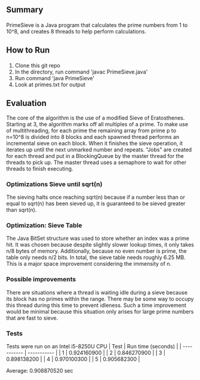 ## Summary

#### 
PrimeSieve is a Java program that calculates the prime numbers from 1 to 10^8, and creates 8 threads to help perform calculations.

## How to Run
#### 
1. Clone this git repo
2. In the directory, run command
'javac PrimeSieve.java'
3. Run command 'java PrimeSieve'
4. Look at primes.txt for output

## Evaluation
The core of the algorithm is the use of a modified Sieve of Eratosthenes. Starting at 3, the algorithm marks off all multiples of a prime. To make use of multithreading, for each prime the remaining array from prime p to n=10^8 is divided into 8 blocks and each spawned thread performs an incremental sieve on each block. When it finishes the sieve operation, it iterates up until the next unmarked number and repeats. "Jobs" are created for each thread and put in a BlockingQueue by the master thread for the threads to pick up. The master thread uses a semaphore to wait for other threads to finish executing.

### Optimizations Sieve until sqrt(n)
The sieving halts once reaching sqrt(n) because if a number less than or equal to sqrt(n) has been sieved up, it is guaranteed to be sieved greater than sqrt(n).

### Optimization: Sieve Table 
The Java BitSet structure was used to store whether an index was a prime hit. It was chosen because despite slightly slower lookup times, it only takes n/8 bytes of memory. Additionally, because no even number is prime, the table only needs n/2 bits. In total, the sieve table needs roughly 6.25 MB. This is a major space improvement considering the immensity of n.

### Possible improvements
There are situations where a thread is waiting idle during a sieve because its block has no primes within the range. There may be some way to occupy this thread during this time to prevent idleness. Such a time improvement would be minimal because this situation only arises for large prime numbers that are fast to sieve.

### Tests

Tests were run on an Intel i5-8250U CPU
| Test      | Run time (seconds) |
| ----------- | ----------- |
| 1      | 0.924160900        |
| 2   | 0.846270900         |
| 3   | 0.898138200         |
| 4   | 0.970100300         |
| 5   | 0.905682300       |

Average: 0.908870520 sec
